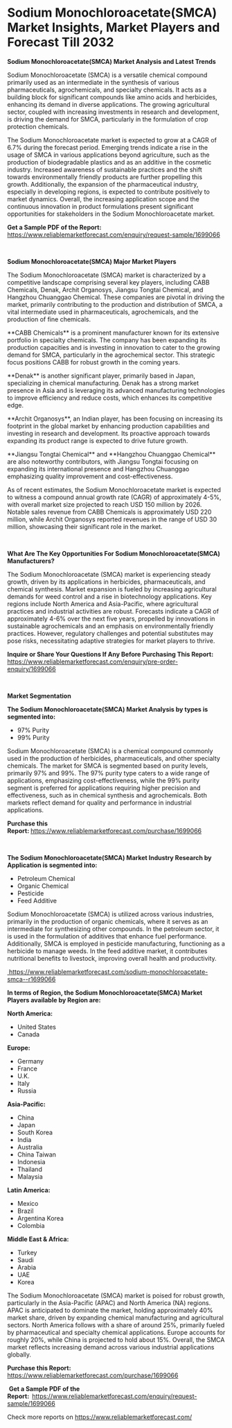 <p><h1>Sodium Monochloroacetate(SMCA) Market Insights, Market Players and Forecast Till 2032</h1></p><p><strong>Sodium Monochloroacetate(SMCA) Market Analysis and Latest Trends</strong></p>
<p><p>Sodium Monochloroacetate (SMCA) is a versatile chemical compound primarily used as an intermediate in the synthesis of various pharmaceuticals, agrochemicals, and specialty chemicals. It acts as a building block for significant compounds like amino acids and herbicides, enhancing its demand in diverse applications. The growing agricultural sector, coupled with increasing investments in research and development, is driving the demand for SMCA, particularly in the formulation of crop protection chemicals.</p><p>The Sodium Monochloroacetate market is expected to grow at a CAGR of 6.7% during the forecast period. Emerging trends indicate a rise in the usage of SMCA in various applications beyond agriculture, such as the production of biodegradable plastics and as an additive in the cosmetic industry. Increased awareness of sustainable practices and the shift towards environmentally friendly products are further propelling this growth. Additionally, the expansion of the pharmaceutical industry, especially in developing regions, is expected to contribute positively to market dynamics. Overall, the increasing application scope and the continuous innovation in product formulations present significant opportunities for stakeholders in the Sodium Monochloroacetate market.</p></p>
<p><strong>Get a Sample PDF of the Report:&nbsp;</strong> <a href="https://www.reliablemarketforecast.com/enquiry/request-sample/1699066?utm_campaign=1890&utm_medium=2&utm_source=Github&utm_content=ia&utm_term=09012025&utm_id=sodium-monochloroacetatesmca">https://www.reliablemarketforecast.com/enquiry/request-sample/1699066</a></p>
<p>&nbsp;</p>
<p><strong>Sodium Monochloroacetate(SMCA) Major Market Players</strong></p>
<p><p>The Sodium Monochloroacetate (SMCA) market is characterized by a competitive landscape comprising several key players, including CABB Chemicals, Denak, Archit Organosys, Jiangsu Tongtai Chemical, and Hangzhou Chuanggao Chemical. These companies are pivotal in driving the market, primarily contributing to the production and distribution of SMCA, a vital intermediate used in pharmaceuticals, agrochemicals, and the production of fine chemicals.</p><p>**CABB Chemicals** is a prominent manufacturer known for its extensive portfolio in specialty chemicals. The company has been expanding its production capacities and is investing in innovation to cater to the growing demand for SMCA, particularly in the agrochemical sector. This strategic focus positions CABB for robust growth in the coming years.</p><p>**Denak** is another significant player, primarily based in Japan, specializing in chemical manufacturing. Denak has a strong market presence in Asia and is leveraging its advanced manufacturing technologies to improve efficiency and reduce costs, which enhances its competitive edge.</p><p>**Archit Organosys**, an Indian player, has been focusing on increasing its footprint in the global market by enhancing production capabilities and investing in research and development. Its proactive approach towards expanding its product range is expected to drive future growth.</p><p>**Jiangsu Tongtai Chemical** and **Hangzhou Chuanggao Chemical** are also noteworthy contributors, with Jiangsu Tongtai focusing on expanding its international presence and Hangzhou Chuanggao emphasizing quality improvement and cost-effectiveness.</p><p>As of recent estimates, the Sodium Monochloroacetate market is expected to witness a compound annual growth rate (CAGR) of approximately 4-5%, with overall market size projected to reach USD 150 million by 2026. Notable sales revenue from CABB Chemicals is approximately USD 220 million, while Archit Organosys reported revenues in the range of USD 30 million, showcasing their significant role in the market.</p></p>
<p>&nbsp;</p>
<p><strong>What Are The Key Opportunities For Sodium Monochloroacetate(SMCA) Manufacturers?</strong></p>
<p><p>The Sodium Monochloroacetate (SMCA) market is experiencing steady growth, driven by its applications in herbicides, pharmaceuticals, and chemical synthesis. Market expansion is fueled by increasing agricultural demands for weed control and a rise in biotechnology applications. Key regions include North America and Asia-Pacific, where agricultural practices and industrial activities are robust. Forecasts indicate a CAGR of approximately 4-6% over the next five years, propelled by innovations in sustainable agrochemicals and an emphasis on environmentally friendly practices. However, regulatory challenges and potential substitutes may pose risks, necessitating adaptive strategies for market players to thrive.</p></p>
<p><strong>Inquire or Share Your Questions If Any Before Purchasing This Report:</strong> <a href="https://www.reliablemarketforecast.com/enquiry/pre-order-enquiry/1699066?utm_campaign=1890&utm_medium=2&utm_source=Github&utm_content=ia&utm_term=09012025&utm_id=sodium-monochloroacetatesmca">https://www.reliablemarketforecast.com/enquiry/pre-order-enquiry/1699066</a></p>
<p>&nbsp;</p>
<p><strong>Market Segmentation</strong></p>
<p><strong>The Sodium Monochloroacetate(SMCA) Market Analysis by types is segmented into:</strong></p>
<p><ul><li>97% Purity</li><li>99% Purity</li></ul></p>
<p><p>Sodium Monochloroacetate (SMCA) is a chemical compound commonly used in the production of herbicides, pharmaceuticals, and other specialty chemicals. The market for SMCA is segmented based on purity levels, primarily 97% and 99%. The 97% purity type caters to a wide range of applications, emphasizing cost-effectiveness, while the 99% purity segment is preferred for applications requiring higher precision and effectiveness, such as in chemical synthesis and agrochemicals. Both markets reflect demand for quality and performance in industrial applications.</p></p>
<p><strong>Purchase this Report:&nbsp;</strong><a href="https://www.reliablemarketforecast.com/purchase/1699066?utm_campaign=1890&utm_medium=2&utm_source=Github&utm_content=ia&utm_term=09012025&utm_id=sodium-monochloroacetatesmca">https://www.reliablemarketforecast.com/purchase/1699066</a></p>
<p>&nbsp;</p>
<p><strong>The Sodium Monochloroacetate(SMCA) Market Industry Research by Application is segmented into:</strong></p>
<p><ul><li>Petroleum Chemical</li><li>Organic Chemical</li><li>Pesticide</li><li>Feed Additive</li></ul></p>
<p><p>Sodium Monochloroacetate (SMCA) is utilized across various industries, primarily in the production of organic chemicals, where it serves as an intermediate for synthesizing other compounds. In the petroleum sector, it is used in the formulation of additives that enhance fuel performance. Additionally, SMCA is employed in pesticide manufacturing, functioning as a herbicide to manage weeds. In the feed additive market, it contributes nutritional benefits to livestock, improving overall health and productivity.</p></p>
<p><a href="https://www.reliablemarketforecast.com/sodium-monochloroacetate-smca--r1699066?utm_campaign=1890&utm_medium=2&utm_source=Github&utm_content=ia&utm_term=09012025&utm_id=sodium-monochloroacetatesmca">&nbsp;https://www.reliablemarketforecast.com/sodium-monochloroacetate-smca--r1699066</a></p>
<p><strong>In terms of Region, the Sodium Monochloroacetate(SMCA) Market Players available by Region are:</strong></p>
<p>
    <p> <strong> North America: </strong>
        <ul>
            <li>United States</li>
            <li>Canada</li>
        </ul>
        </p> 
    <p> <strong> Europe: </strong>
        <ul>
            <li>Germany</li>
            <li>France</li>
            <li>U.K.</li>
            <li>Italy</li>
            <li>Russia</li>
        </ul>
        </p> 
    <p> <strong> Asia-Pacific: </strong>
        <ul>
            <li>China</li>
            <li>Japan</li>
            <li>South Korea</li>
            <li>India</li>
            <li>Australia</li>
            <li>China Taiwan</li>
            <li>Indonesia</li>
            <li>Thailand</li>
            <li>Malaysia</li>
        </ul>
        </p> 
    <p> <strong> Latin America: </strong>
        <ul>
            <li>Mexico</li>
            <li>Brazil</li>
            <li>Argentina Korea</li>
            <li>Colombia</li>
        </ul>
        </p> 
    <p> <strong> Middle East & Africa: </strong>
        <ul>
            <li>Turkey</li>
            <li>Saudi</li>
            <li>Arabia</li>
            <li>UAE</li>
            <li>Korea</li>
        </ul>
    </p>
    </p>
<p><p>The Sodium Monochloroacetate (SMCA) market is poised for robust growth, particularly in the Asia-Pacific (APAC) and North America (NA) regions. APAC is anticipated to dominate the market, holding approximately 40% market share, driven by expanding chemical manufacturing and agricultural sectors. North America follows with a share of around 25%, primarily fueled by pharmaceutical and specialty chemical applications. Europe accounts for roughly 20%, while China is projected to hold about 15%. Overall, the SMCA market reflects increasing demand across various industrial applications globally.</p></p>
<p><strong>Purchase this Report: </strong><a href="https://www.reliablemarketforecast.com/purchase/1699066?utm_campaign=1890&utm_medium=2&utm_source=Github&utm_content=ia&utm_term=09012025&utm_id=sodium-monochloroacetatesmca">https://www.reliablemarketforecast.com/purchase/1699066</a></p>
<p>&nbsp;<strong>Get a Sample PDF of the Report:&nbsp;&nbsp;</strong><a href="https://www.reliablemarketforecast.com/enquiry/request-sample/1699066?utm_campaign=1890&utm_medium=2&utm_source=Github&utm_content=ia&utm_term=09012025&utm_id=sodium-monochloroacetatesmca">https://www.reliablemarketforecast.com/enquiry/request-sample/1699066</a></p>
<p><strong></strong></p>
<p>Check more reports on <a href="https://www.reliablemarketforecast.com/?utm_campaign=1890&utm_medium=2&utm_source=Github&utm_content=ia&utm_term=09012025&utm_id=sodium-monochloroacetatesmca">https://www.reliablemarketforecast.com/</a></p>